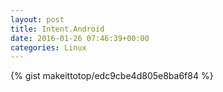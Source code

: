 ```yaml
---
layout: post                                                                                                              
title: Intent.Android                                                                                                                       
date: 2016-01-26 07:46:39+00:00                                                                                                                        
categories: Linux                                                                                                                
---                                                                                                                              
```


{% gist makeittotop/edc9cbe4d805e8ba6f84 %}                                                                                                           

